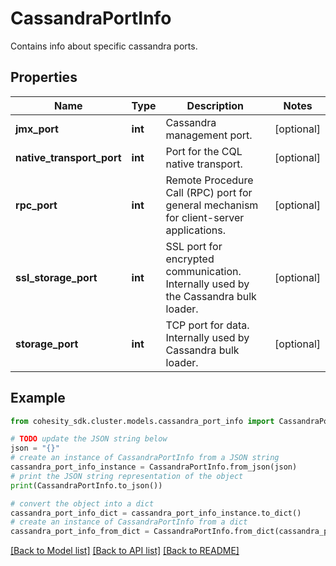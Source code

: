 # CassandraPortInfo

Contains info about specific cassandra ports.

## Properties

Name | Type | Description | Notes
------------ | ------------- | ------------- | -------------
**jmx_port** | **int** | Cassandra management port. | [optional] 
**native_transport_port** | **int** | Port for the CQL native transport. | [optional] 
**rpc_port** | **int** | Remote Procedure Call (RPC) port for general mechanism for client-server applications. | [optional] 
**ssl_storage_port** | **int** | SSL port for encrypted communication. Internally used by the Cassandra bulk loader. | [optional] 
**storage_port** | **int** | TCP port for data. Internally used by Cassandra bulk loader. | [optional] 

## Example

```python
from cohesity_sdk.cluster.models.cassandra_port_info import CassandraPortInfo

# TODO update the JSON string below
json = "{}"
# create an instance of CassandraPortInfo from a JSON string
cassandra_port_info_instance = CassandraPortInfo.from_json(json)
# print the JSON string representation of the object
print(CassandraPortInfo.to_json())

# convert the object into a dict
cassandra_port_info_dict = cassandra_port_info_instance.to_dict()
# create an instance of CassandraPortInfo from a dict
cassandra_port_info_from_dict = CassandraPortInfo.from_dict(cassandra_port_info_dict)
```
[[Back to Model list]](../README.md#documentation-for-models) [[Back to API list]](../README.md#documentation-for-api-endpoints) [[Back to README]](../README.md)


